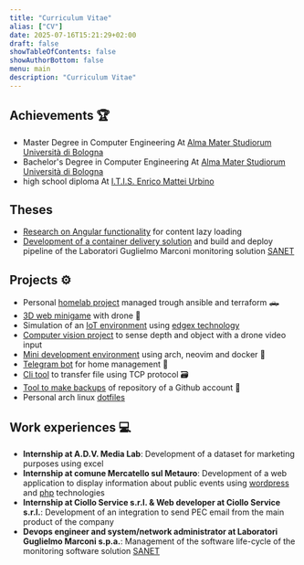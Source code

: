 ```yaml
---
title: "Curriculum Vitae"
alias: ["CV"]
date: 2025-07-16T15:21:29+02:00
draft: false
showTableOfContents: false
showAuthorBottom: false
menu: main
description: "Curriculum Vitae"
---
```


##  Achievements 🏆

  - Master Degree in Computer Engineering At [Alma Mater Studiorum Università di Bologna](https://www.unibo.it/it)
  - Bachelor's Degree in Computer Engineering At [Alma Mater Studiorum Università di Bologna](https://www.unibo.it/it)
  - high school diploma At [I.T.I.S. Enrico Mattei Urbino](https://www.itisurbino.edu.it/)

## Theses

- [Research on Angular functionality](https://github.com/carnivuth/web_app_for_smart_home) for content lazy loading
- [Development of a container delivery solution](https://github.com/carnivuth/deployment_lifecycle_design_in_monitoring_applications) and build and deploy pipeline of the Laboratori Guglielmo Marconi monitoring solution [SANET](https://sanet.labs.it/homepage/)

## Projects ⚙️

- Personal [homelab project](https://github.com/carnivuth/labcraft) managed trough ansible and terraform 🛻
- [3D web minigame](https://github.com/carnivuth/tatodrone) with drone 🚁
- Simulation of an [IoT environment](https://github.com/carnivuth/edgex_iot_simulation) using [edgex technology](https://github.com/carnivuth/edgex_iot_simulation)
- [Computer vision project](https://github.com/carnivuth/stereo_robot_navigation) to sense depth and object with a drone video input
- [Mini development environment](https://github.com/carnivuth/toolbox) using arch, neovim and docker 🐳
- [Telegram bot](https://github.com/carnivuth/curiel_bot) for home management 🤖
- [Cli tool](https://github.com/carnivuth/lesgofile) to transfer file using TCP protocol 🗃️
- [Tool to make backups](https://github.com/carnivuth/github_sync) of repository of a Github account 💾
- Personal arch linux [dotfiles](https://github.com/carnivuth/scripts)

##  Work experiences 💻

- **Internship at A.D.V. Media Lab**: Development of a dataset for marketing purposes using excel
- **Internship at comune Mercatello sul Metauro**: Development of a web application to display information about public events using [wordpress](https://wordpress.com) and [php](https://www.php.net/) technologies
- **Internship at Ciollo Service s.r.l. & Web developer at Ciollo Service s.r.l.**: Development of an integration to send PEC email from the main product of the company
- **Devops engineer and system/network administrator at Laboratori Guglielmo Marconi s.p.a.**: Management of the software life-cycle of the monitoring software solution [SANET](https://sanet.labs.it/homepage/)
